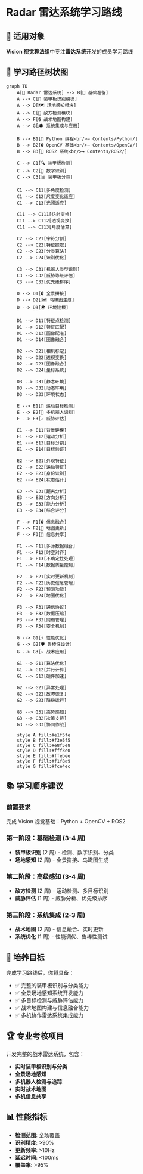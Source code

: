 # Radar 雷达系统学习路线

## 📡 适用对象

**Vision 视觉算法组**中专注**雷达系统**开发的成员学习路线

## 🌳 学习路径树状图

```mermaid
graph TD
    A[📡 Radar 雷达系统] --> B[🔰 基础准备]
    A --> C[🎯 装甲板识别模块]
    A --> D[🗺️ 场地感知模块]
    A --> E[🎯 敌方检测模块]
    A --> F[�️ 战术地图构建]
    A --> G[🎓 系统集成与应用]

    B --> B1[📄 Python 编程<br/>→ Contents/Python/]
    B --> B2[� OpenCV 基础<br/>→ Contents/OpenCV/]
    B --> B3[🤖 ROS2 系统<br/>→ Contents/ROS2/]

    C --> C1[🔍 装甲板检测]
    C --> C2[🔢 数字识别]
    C --> C3[📊 装甲板分类]

    C1 --> C11[多角度检测]
    C1 --> C12[尺度变化适应]
    C1 --> C13[光照适应]

    C11 --> C111[仿射变换]
    C11 --> C112[透视变换]
    C11 --> C113[角度估算]

    C2 --> C21[字符分割]
    C2 --> C22[特征提取]
    C2 --> C23[分类算法]
    C2 --> C24[识别优化]

    C3 --> C31[机器人类型识别]
    C3 --> C32[威胁等级评估]
    C3 --> C33[优先级排序]

    D --> D1[�️ 全景拼接]
    D --> D2[🗺️ 鸟瞰图生成]
    D --> D3[🌍 环境建模]

    D1 --> D11[特征点检测]
    D1 --> D12[特征匹配]
    D1 --> D13[图像配准]
    D1 --> D14[图像融合]

    D2 --> D21[相机标定]
    D2 --> D22[透视变换]
    D2 --> D23[图像融合]
    D2 --> D24[坐标系统]

    D3 --> D31[静态环境]
    D3 --> D32[动态环境]
    D3 --> D33[环境状态]

    E --> E1[🎯 运动目标检测]
    E --> E2[🤖 多机器人识别]
    E --> E3[⚠️ 威胁评估]

    E1 --> E11[背景建模]
    E1 --> E12[运动分析]
    E1 --> E13[目标分割]
    E1 --> E14[目标验证]

    E2 --> E21[外观特征]
    E2 --> E22[运动特征]
    E2 --> E23[身份识别]
    E2 --> E24[状态估计]

    E3 --> E31[距离分析]
    E3 --> E32[方向分析]
    E3 --> E33[能力分析]
    E3 --> E34[综合评分]

    F --> F1[� 信息融合]
    F --> F2[🔄 地图更新]
    F --> F3[📡 信息共享]

    F1 --> F11[多源数据融合]
    F1 --> F12[时空对齐]
    F1 --> F13[不确定性处理]
    F1 --> F14[数据质量控制]

    F2 --> F21[实时更新机制]
    F2 --> F22[历史信息管理]
    F2 --> F23[预测功能]
    F2 --> F24[地图优化]

    F3 --> F31[通信协议]
    F3 --> F32[数据压缩]
    F3 --> F33[网络管理]
    F3 --> F34[安全机制]

    G --> G1[⚡ 性能优化]
    G --> G2[🛡️ 鲁棒性设计]
    G --> G3[⚔️ 战术应用]

    G1 --> G11[算法优化]
    G1 --> G12[并行计算]
    G1 --> G13[硬件加速]

    G2 --> G21[异常处理]
    G2 --> G22[故障恢复]
    G2 --> G23[降级运行]

    G3 --> G31[态势感知]
    G3 --> G32[决策支持]
    G3 --> G33[协同作战]

    style A fill:#e1f5fe
    style B fill:#f3e5f5
    style C fill:#e8f5e8
    style D fill:#fff3e0
    style E fill:#ffebee
    style F fill:#f1f8e9
    style G fill:#fce4ec
```

## 📚 学习顺序建议

### 前置要求

完成 Vision 视觉基础：Python + OpenCV + ROS2

### 第一阶段：基础检测 (3-4 周)

- **装甲板识别** (2 周) - 检测、数字识别、分类
- **场地感知** (2 周) - 全景拼接、鸟瞰图生成

### 第二阶段：高级感知 (3-4 周)

- **敌方检测** (2 周) - 运动检测、多目标识别
- **威胁评估** (1 周) - 威胁分析、优先级排序

### 第三阶段：系统集成 (2-3 周)

- **战术地图** (2 周) - 信息融合、实时更新
- **系统优化** (1 周) - 性能调优、鲁棒性测试

## 🎯 培养目标

完成学习路线后，你将具备：

- ✅ 完整的装甲板识别与分类能力
- ✅ 全景场地感知系统开发能力
- ✅ 多目标检测与威胁评估能力
- ✅ 战术地图构建与信息融合能力
- ✅ 多机协作雷达系统集成能力

## 🏆 专业考核项目

开发完整的战术雷达系统，包含：

- **实时装甲板识别与分类**
- **全景场地感知**
- **多机器人检测与追踪**
- **实时战术地图**
- **多机信息共享**

## 📊 性能指标

- **检测范围**: 全场覆盖
- **识别精度**: >90%
- **更新频率**: >10Hz
- **延迟时间**: <100ms
- **覆盖率**: >95%
